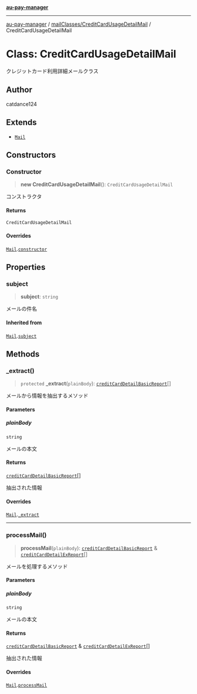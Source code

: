 [**au-pay-manager**](../../../README.md)

***

[au-pay-manager](../../../README.md) / [mailClasses/CreditCardUsageDetailMail](../README.md) / CreditCardUsageDetailMail

# Class: CreditCardUsageDetailMail

クレジットカード利用詳細メールクラス

## Author

catdance124

## Extends

- [`Mail`](../../_Mail/classes/Mail.md)

## Constructors

### Constructor

> **new CreditCardUsageDetailMail**(): `CreditCardUsageDetailMail`

コンストラクタ

#### Returns

`CreditCardUsageDetailMail`

#### Overrides

[`Mail`](../../_Mail/classes/Mail.md).[`constructor`](../../_Mail/classes/Mail.md#constructor)

## Properties

### subject

> **subject**: `string`

メールの件名

#### Inherited from

[`Mail`](../../_Mail/classes/Mail.md).[`subject`](../../_Mail/classes/Mail.md#subject)

## Methods

### \_extract()

> `protected` **\_extract**(`plainBody`): [`creditCardDetailBasicReport`](../../../interfaces/interfaces/creditCardDetailBasicReport.md)[]

メールから情報を抽出するメソッド

#### Parameters

##### plainBody

`string`

メールの本文

#### Returns

[`creditCardDetailBasicReport`](../../../interfaces/interfaces/creditCardDetailBasicReport.md)[]

抽出された情報

#### Overrides

[`Mail`](../../_Mail/classes/Mail.md).[`_extract`](../../_Mail/classes/Mail.md#_extract)

***

### processMail()

> **processMail**(`plainBody`): [`creditCardDetailBasicReport`](../../../interfaces/interfaces/creditCardDetailBasicReport.md) & [`creditCardDetailExReport`](../../../interfaces/interfaces/creditCardDetailExReport.md)[]

メールを処理するメソッド

#### Parameters

##### plainBody

`string`

メールの本文

#### Returns

[`creditCardDetailBasicReport`](../../../interfaces/interfaces/creditCardDetailBasicReport.md) & [`creditCardDetailExReport`](../../../interfaces/interfaces/creditCardDetailExReport.md)[]

抽出された情報

#### Overrides

[`Mail`](../../_Mail/classes/Mail.md).[`processMail`](../../_Mail/classes/Mail.md#processmail)
